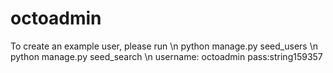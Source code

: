 # octoadmin

To create an example user, please run \n
python manage.py seed_users \n
python manage.py seed_search \n
username: octoadmin
pass:string159357
